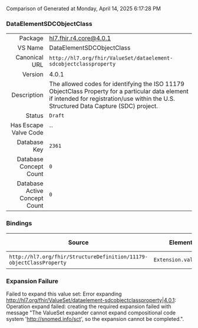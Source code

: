 Comparison of 
Generated at Monday, April 14, 2025 6:17:28 PM

### DataElementSDCObjectClass

|      |     |
| ---: | --- |
| Package | hl7.fhir.r4.core@4.0.1 |
| VS Name | DataElementSDCObjectClass |
| Canonical URL | `http://hl7.org/fhir/ValueSet/dataelement-sdcobjectclassproperty` |
| Version | 4.0.1 |
| Description | The allowed codes for identifying the ISO 11179 ObjectClass Property for a particular data element if intended for registration/use within the U.S. Structured Data Capture (SDC) project. |
| Status | `Draft` |
| Has Escape Valve Code | `` |
| Database Key | `2361` |
| Database Concept Count | `0` |
| Database Active Concept Count | `0` |
### Bindings

| Source | Element | Binding | Strength | Element Short |
| ------ | ------- | ------- | -------- | ------------- |
| `http://hl7.org/fhir/StructureDefinition/11179-objectClassProperty` | `Extension.value[x]` | `http://hl7.org/fhir/ValueSet/dataelement-sdcobjectclassproperty` | `Example` | Value of extension |

### Expansion Failure

Failed to expand this value set: Error expanding http://hl7.org/fhir/ValueSet/dataelement-sdcobjectclassproperty|4.0.1: Operation expand failed: creating the required expansion failed with message "The ValueSet expander cannot expand compositional code system 'http://snomed.info/sct', so the expansion cannot be completed.".
